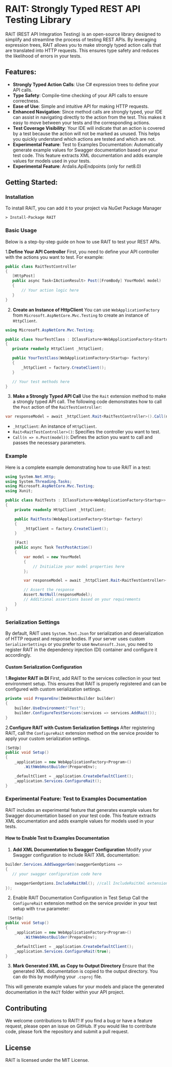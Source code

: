 # RAIT: Strongly Typed REST API Testing Library

RAIT (REST API Integration Testing) is an open-source library designed to simplify and streamline the process of testing REST APIs. By leveraging expression trees, RAIT allows you to make strongly typed action calls that are translated into HTTP requests. This ensures type safety and reduces the likelihood of errors in your tests.

## Features:
- **Strongly Typed Action Calls**: Use C# expression trees to define your API calls.
- **Type Safety**: Compile-time checking of your API calls to ensure correctness.
- **Ease of Use**: Simple and intuitive API for making HTTP requests.
- **Enhanced Navigation**: Since method calls are strongly typed, your IDE can assist in navigating directly to the action from the test. This makes it easy to move between your tests and the corresponding actions.
- **Test Coverage Visibility**: Your IDE will indicate that an action is covered by a test because the action will not be marked as unused. This helps you quickly understand which actions are tested and which are not.
- **Experimental Feature**: Test to Examples Documentation: Automatically generate example values for Swagger documentation based on your test code. This feature extracts XML documentation and adds example values for models used in your tests.
- **Experimental Feature**: Ardalis.ApiEndpoints (only for net8.0)

## Getting Started:
### Installation
To install RAIT, you can add it to your project via NuGet Package Manager
```
> Install-Package RAIT
``` 

###  Basic Usage
Below is a step-by-step guide on how to use RAIT to test your REST APIs.

1.**Define Your API Controller**
First, you need to define your API controller with the actions you want to test. For example:

```csharp
public class RaitTestController
{
   [HttpPost]
   public async Task<IActionResult> Post([FromBody] YourModel model)
   {
       // Your action logic here
   }
}
```

2. **Create an Instance of HttpClient**
You can use `WebApplicationFactory` from `Microsoft.AspNetCore.Mvc.Testing` to create an instance of `HttpClient`.

```csharp
using Microsoft.AspNetCore.Mvc.Testing;

public class YourTestClass : IClassFixture<WebApplicationFactory<Startup>>
{
   private readonly HttpClient _httpClient;

   public YourTestClass(WebApplicationFactory<Startup> factory)
   {
       _httpClient = factory.CreateClient();
   }

   // Your test methods here
}
```

3. **Make a Strongly Typed API Call**
Use the `Rait` extension method to make a strongly typed API call. The following code demonstrates how to call the `Post` action of the `RaitTestController`:

```csharp
var responseModel = await _httpClient.Rait<RaitTestController>().Call(n => n.Post(model));
```
- `_httpClient`: An instance of `HttpClient`.
- `Rait<RaitTestController>()`: Specifies the controller you want to test.
- `Call(n => n.Post(model))`: Defines the action you want to call and passes the necessary parameters.

### Example
Here is a complete example demonstrating how to use RAIT in a test:

```csharp
using System.Net.Http;
using System.Threading.Tasks;
using Microsoft.AspNetCore.Mvc.Testing;
using Xunit;

public class RaitTests : IClassFixture<WebApplicationFactory<Startup>>
{
    private readonly HttpClient _httpClient;

    public RaitTests(WebApplicationFactory<Startup> factory)
    {
        _httpClient = factory.CreateClient();
    }

    [Fact]
    public async Task TestPostAction()
    {
        var model = new YourModel
        {
            // Initialize your model properties here
        };

        var responseModel = await _httpClient.Rait<RaitTestController>().Call(n => n.Post(model));

        // Assert the response
        Assert.NotNull(responseModel);
        // Additional assertions based on your requirements
    }
}
```

### **Serialization Settings**
By default, RAIT uses `System.Text.Json` for serialization and deserialization of HTTP request and response bodies. If your server uses custom `SerializerSettings` or you prefer to use `Newtonsoft.Json`, you need to register RAIT in the dependency injection (DI) container and configure it accordingly.

#### **Custom Serialization Configuration**
1.**Register RAIT in DI**
First, add RAIT to the services collection in your test environment setup. This ensures that RAIT is properly registered and can be configured with custom serialization settings.
```csharp
private void PrepareEnv(IWebHostBuilder builder)
{
    builder.UseEnvironment("Test");
    builder.ConfigureTestServices(services => services.AddRait());
}
```
2.**Configure RAIT with Custom Serialization Settings**
After registering RAIT, call the `ConfigureRait` extension method on the service provider to apply your custom serialization settings.
```csharp
[SetUp]
public void Setup()
{
    _application = new WebApplicationFactory<Program>()
        .WithWebHostBuilder(PrepareEnv);

    _defaultClient = _application.CreateDefaultClient();
    _application.Services.ConfigureRait();
}
```

### Experimental Feature: Test to Examples Documentation
RAIT includes an experimental feature that generates example values for Swagger documentation based on your test code. This feature extracts XML documentation and adds example values for models used in your tests.

#### How to Enable Test to Examples Documentation
1. **Add XML Documentation to Swagger Configuration**
Modify your Swagger configuration to include RAIT XML documentation:
```csharp
builder.Services.AddSwaggerGen(swaggerGenOptions =>
{
   // your swagger configuration code here 

    swaggerGenOptions.IncludeRaitXml(); //call IncludeRaitXml extension
});
```

2. Enable RAIT Documentation Configuration in Test Setup
Call  the `ConfigureRait` extension method on the service provider in your test setup with `true` parameter:
```csharp
 [SetUp]
public void Setup()
{
    _application = new WebApplicationFactory<Program>()
        .WithWebHostBuilder(PrepareEnv);

    _defaultClient = _application.CreateDefaultClient();
    _application.Services.ConfigureRait(true);
}
```

3. **Mark Generated XML as Copy to Output Directory**
Ensure that the generated XML documentation is copied to the output directory. You can do this by modifying your `.csproj` file.

This will generate example values for your models and place the generated documentation in the `RAIT` folder within your API project.


## Contributing
We welcome contributions to RAIT! If you find a bug or have a feature request, please open an issue on GitHub. If you would like to contribute code, please fork the repository and submit a pull request.

## License
RAIT is licensed under the MIT License.
